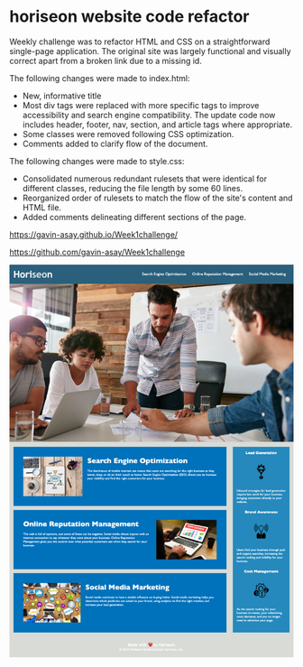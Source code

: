 horiseon website code refactor
==============================

Weekly challenge was to refactor HTML and CSS on a straightforward single-page application. The original site was largely functional and visually correct apart from a broken link due to a missing id.

The following changes were made to index.html:
* New, informative title
* Most div tags were replaced with more specific tags to improve accessibility and search engine compatibility. The update code now includes header, footer, nav, section, and article tags where appropriate.
* Some classes were removed following CSS optimization.
* Comments added to clarify flow of the document.

The following changes were made to style.css:
* Consolidated numerous redundant rulesets that were identical for different classes, reducing the file length by some 60 lines.
* Reorganized order of rulesets to match the flow of the site's content and HTML file.
* Added comments delineating different sections of the page.

https://gavin-asay.github.io/Week1challenge/

https://github.com/gavin-asay/Week1challenge

![Screenshot of horiseon page on GitHub Pages](./assets/images/horiseon_app.jpg)